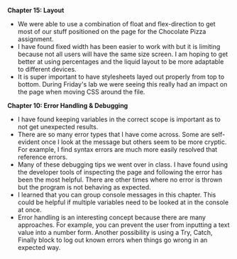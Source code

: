 **Chapter 15: Layout**
* We were able to use a combination of float and flex-direction to get most of our stuff positioned on the page for the Chocolate Pizza assignment.
* I have found fixed width has been easier to work with but it is limiting because not all users will have the same size screen. I am hoping to get better at using percentages and the liquid layout to be more adaptable to different devices.
* It is super important to have stylesheets layed out properly from top to bottom. During Friday's lab we were seeing this really had an impact on the page when moving CSS around the file.

**Chapter 10: Error Handling & Debugging**
* I have found keeping variables in the correct scope is important as to not get unexpected results.
* There are so many error types that I have come across. Some are self-evident once I look at the message but others seem to be more cryptic. For example, I find syntax errors are much more easily resolved that reference errors.
* Many of these debugging tips we went over in class. I have found using the developer tools of inspecting the page and following the error has been the most helpful. There are other times where no error is thrown but the program is not behaving as expected.
* I learned that you can group console messages in this chapter. This could be helpful if multiple variables need to be looked at in the console at once.
* Error handling is an interesting concept because there are many approaches. For example, you can prevent the user from inputting a text value into a number form. Another possibility is using a Try, Catch, Finally block to log out known errors when things go wrong in an expected way.